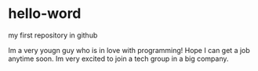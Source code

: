 # hello-word
my first repository in github

Im a very yougn guy who is in love with programming! Hope I can get a job anytime soon. Im very excited to join a tech group in a big company.
